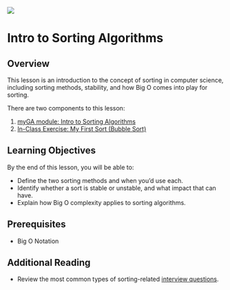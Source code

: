 ![](https://ga-dash.s3.amazonaws.com/production/assets/logo-9f88ae6c9c3871690e33280fcf557f33.png)

# Intro to Sorting Algorithms

## Overview

This lesson is an introduction to the concept of sorting in computer science,
including sorting methods, stability, and how Big O comes into play for sorting.

There are two components to this lesson:

1. [myGA module: Intro to Sorting Algorithms](https://my.generalassemb.ly/activities/818?from=dashboard&assignmentUuid=4cdfc361-13c8-48ec-9e6f-8ac374151e7f)
2. [In-Class Exercise: My First Sort (Bubble Sort)](https://git.generalassemb.ly/software-engineering-immersive/SEI-Course-Materials/blob/master/6_computer-science-materials/algorithms/intro-to-sorting/exercises/MyFirstSort.md)

## Learning Objectives

By the end of this lesson, you will be able to:

- Define the two sorting methods and when you’d use each.
- Identify whether a sort is stable or unstable, and what impact that can have.
- Explain how Big O complexity applies to sorting algorithms.

## Prerequisites

- Big O Notation

## Additional Reading

- Review the most common types of sorting-related
  [interview questions](https://www.techiedelight.com/sorting-interview-questions/).
